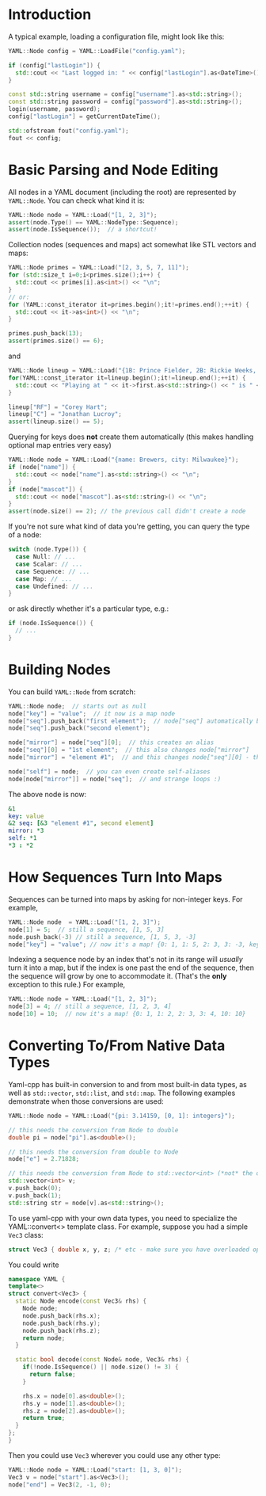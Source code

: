 # Introduction #

A typical example, loading a configuration file, might look like this:

```cpp
YAML::Node config = YAML::LoadFile("config.yaml");

if (config["lastLogin"]) {
  std::cout << "Last logged in: " << config["lastLogin"].as<DateTime>() << "\n";
}

const std::string username = config["username"].as<std::string>();
const std::string password = config["password"].as<std::string>();
login(username, password);
config["lastLogin"] = getCurrentDateTime();

std::ofstream fout("config.yaml");
fout << config;
```

# Basic Parsing and Node Editing #

All nodes in a YAML document (including the root) are represented by `YAML::Node`. You can check what kind it is:

```cpp
YAML::Node node = YAML::Load("[1, 2, 3]");
assert(node.Type() == YAML::NodeType::Sequence);
assert(node.IsSequence());  // a shortcut!
```

Collection nodes (sequences and maps) act somewhat like STL vectors and maps:

```cpp
YAML::Node primes = YAML::Load("[2, 3, 5, 7, 11]");
for (std::size_t i=0;i<primes.size();i++) {
  std::cout << primes[i].as<int>() << "\n";
}
// or:
for (YAML::const_iterator it=primes.begin();it!=primes.end();++it) {
  std::cout << it->as<int>() << "\n";
}

primes.push_back(13);
assert(primes.size() == 6);
```

and

```cpp
YAML::Node lineup = YAML::Load("{1B: Prince Fielder, 2B: Rickie Weeks, LF: Ryan Braun}");
for(YAML::const_iterator it=lineup.begin();it!=lineup.end();++it) {
  std::cout << "Playing at " << it->first.as<std::string>() << " is " << it->second.as<std::string>() << "\n";
}

lineup["RF"] = "Corey Hart";
lineup["C"] = "Jonathan Lucroy";
assert(lineup.size() == 5);
```

Querying for keys does **not** create them automatically (this makes handling optional map entries very easy)

```cpp
YAML::Node node = YAML::Load("{name: Brewers, city: Milwaukee}");
if (node["name"]) {
  std::cout << node["name"].as<std::string>() << "\n";
}
if (node["mascot"]) {
  std::cout << node["mascot"].as<std::string>() << "\n";
}
assert(node.size() == 2); // the previous call didn't create a node
```

If you're not sure what kind of data you're getting, you can query the type of a node:

```cpp
switch (node.Type()) {
  case Null: // ...
  case Scalar: // ...
  case Sequence: // ...
  case Map: // ...
  case Undefined: // ...
}
```

or ask directly whether it's a particular type, e.g.:

```cpp
if (node.IsSequence()) {
  // ...
}
```

# Building Nodes #

You can build `YAML::Node` from scratch:

```cpp
YAML::Node node;  // starts out as null
node["key"] = "value";  // it now is a map node
node["seq"].push_back("first element");  // node["seq"] automatically becomes a sequence
node["seq"].push_back("second element");

node["mirror"] = node["seq"][0];  // this creates an alias
node["seq"][0] = "1st element";  // this also changes node["mirror"]
node["mirror"] = "element #1";  // and this changes node["seq"][0] - they're really the "same" node

node["self"] = node;  // you can even create self-aliases
node[node["mirror"]] = node["seq"];  // and strange loops :)
```

The above node is now:

```yaml
&1
key: value
&2 seq: [&3 "element #1", second element]
mirror: *3
self: *1
*3 : *2
```

# How Sequences Turn Into Maps #

Sequences can be turned into maps by asking for non-integer keys. For example,

```cpp
YAML::Node node  = YAML::Load("[1, 2, 3]");
node[1] = 5;  // still a sequence, [1, 5, 3]
node.push_back(-3) // still a sequence, [1, 5, 3, -3]
node["key"] = "value"; // now it's a map! {0: 1, 1: 5, 2: 3, 3: -3, key: value}
```

Indexing a sequence node by an index that's not in its range will _usually_ turn it into a map, but if the index is one past the end of the sequence, then the sequence will grow by one to accommodate it. (That's the **only** exception to this rule.) For example,

```cpp
YAML::Node node = YAML::Load("[1, 2, 3]");
node[3] = 4; // still a sequence, [1, 2, 3, 4]
node[10] = 10;  // now it's a map! {0: 1, 1: 2, 2: 3, 3: 4, 10: 10}
```

# Converting To/From Native Data Types #

Yaml-cpp has built-in conversion to and from most built-in data types, as well as `std::vector`, `std::list`, and `std::map`. The following examples demonstrate when those conversions are used:

```cpp
YAML::Node node = YAML::Load("{pi: 3.14159, [0, 1]: integers}");

// this needs the conversion from Node to double
double pi = node["pi"].as<double>();

// this needs the conversion from double to Node
node["e"] = 2.71828;

// this needs the conversion from Node to std::vector<int> (*not* the other way around!)
std::vector<int> v;
v.push_back(0);
v.push_back(1);
std::string str = node[v].as<std::string>();
```

To use yaml-cpp with your own data types, you need to specialize the YAML::convert<> template class. For example, suppose you had a simple `Vec3` class:

```cpp
struct Vec3 { double x, y, z; /* etc - make sure you have overloaded operator== */ };
```

You could write

```cpp
namespace YAML {
template<>
struct convert<Vec3> {
  static Node encode(const Vec3& rhs) {
    Node node;
    node.push_back(rhs.x);
    node.push_back(rhs.y);
    node.push_back(rhs.z);
    return node;
  }

  static bool decode(const Node& node, Vec3& rhs) {
    if(!node.IsSequence() || node.size() != 3) {
      return false;
    }

    rhs.x = node[0].as<double>();
    rhs.y = node[1].as<double>();
    rhs.z = node[2].as<double>();
    return true;
  }
};
}
```

Then you could use `Vec3` wherever you could use any other type:

```cpp
YAML::Node node = YAML::Load("start: [1, 3, 0]");
Vec3 v = node["start"].as<Vec3>();
node["end"] = Vec3(2, -1, 0);
```

